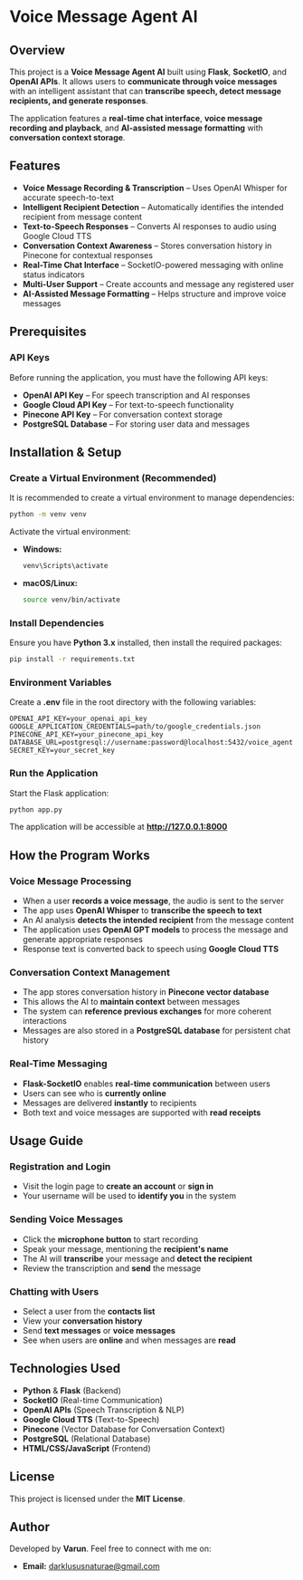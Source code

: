 # Voice Message Agent AI

## Overview
This project is a **Voice Message Agent AI** built using **Flask**, **SocketIO**, and **OpenAI APIs**. It allows users to **communicate through voice messages** with an intelligent assistant that can **transcribe speech, detect message recipients, and generate responses**.

The application features a **real-time chat interface**, **voice message recording and playback**, and **AI-assisted message formatting** with **conversation context storage**.

## Features
- **Voice Message Recording & Transcription** – Uses OpenAI Whisper for accurate speech-to-text
- **Intelligent Recipient Detection** – Automatically identifies the intended recipient from message content
- **Text-to-Speech Responses** – Converts AI responses to audio using Google Cloud TTS
- **Conversation Context Awareness** – Stores conversation history in Pinecone for contextual responses
- **Real-Time Chat Interface** – SocketIO-powered messaging with online status indicators
- **Multi-User Support** – Create accounts and message any registered user
- **AI-Assisted Message Formatting** – Helps structure and improve voice messages

## Prerequisites

### API Keys
Before running the application, you must have the following API keys:

- **OpenAI API Key** – For speech transcription and AI responses
- **Google Cloud API Key** – For text-to-speech functionality
- **Pinecone API Key** – For conversation context storage
- **PostgreSQL Database** – For storing user data and messages

## Installation & Setup

### Create a Virtual Environment (Recommended)
It is recommended to create a virtual environment to manage dependencies:
```bash
python -m venv venv
```
Activate the virtual environment:
- **Windows:**  
  ```bash
  venv\Scripts\activate
  ```
- **macOS/Linux:**  
  ```bash
  source venv/bin/activate
  ```

### Install Dependencies
Ensure you have **Python 3.x** installed, then install the required packages:
```bash
pip install -r requirements.txt
```

### Environment Variables
Create a **.env** file in the root directory with the following variables:
```
OPENAI_API_KEY=your_openai_api_key
GOOGLE_APPLICATION_CREDENTIALS=path/to/google_credentials.json
PINECONE_API_KEY=your_pinecone_api_key
DATABASE_URL=postgresql://username:password@localhost:5432/voice_agent
SECRET_KEY=your_secret_key
```

### Run the Application
Start the Flask application:
```bash
python app.py
```
The application will be accessible at **http://127.0.0.1:8000**

## How the Program Works

### Voice Message Processing
- When a user **records a voice message**, the audio is sent to the server
- The app uses **OpenAI Whisper** to **transcribe the speech to text**
- An AI analysis **detects the intended recipient** from the message content
- The application uses **OpenAI GPT models** to process the message and generate appropriate responses
- Response text is converted back to speech using **Google Cloud TTS**

### Conversation Context Management
- The app stores conversation history in **Pinecone vector database**
- This allows the AI to **maintain context** between messages
- The system can **reference previous exchanges** for more coherent interactions
- Messages are also stored in a **PostgreSQL database** for persistent chat history

### Real-Time Messaging
- **Flask-SocketIO** enables **real-time communication** between users
- Users can see who is **currently online**
- Messages are delivered **instantly** to recipients
- Both text and voice messages are supported with **read receipts**

## Usage Guide

### Registration and Login
- Visit the login page to **create an account** or **sign in**
- Your username will be used to **identify you** in the system

### Sending Voice Messages
- Click the **microphone button** to start recording
- Speak your message, mentioning the **recipient's name**
- The AI will **transcribe** your message and **detect the recipient**
- Review the transcription and **send** the message

### Chatting with Users
- Select a user from the **contacts list**
- View your **conversation history**
- Send **text messages** or **voice messages**
- See when users are **online** and when messages are **read**

## Technologies Used
- **Python** & **Flask** (Backend)
- **SocketIO** (Real-time Communication)
- **OpenAI APIs** (Speech Transcription & NLP)
- **Google Cloud TTS** (Text-to-Speech)
- **Pinecone** (Vector Database for Conversation Context)
- **PostgreSQL** (Relational Database)
- **HTML/CSS/JavaScript** (Frontend)

## License
This project is licensed under the **MIT License**.

## Author
Developed by **Varun**. Feel free to connect with me on:
- **Email:** darklususnaturae@gmail.com 